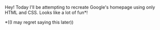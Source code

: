 Hey! Today I'll be attempting to recreate Google's homepage using only HTML and CSS. Looks like a lot of fun*!

*((I may regret saying this later))